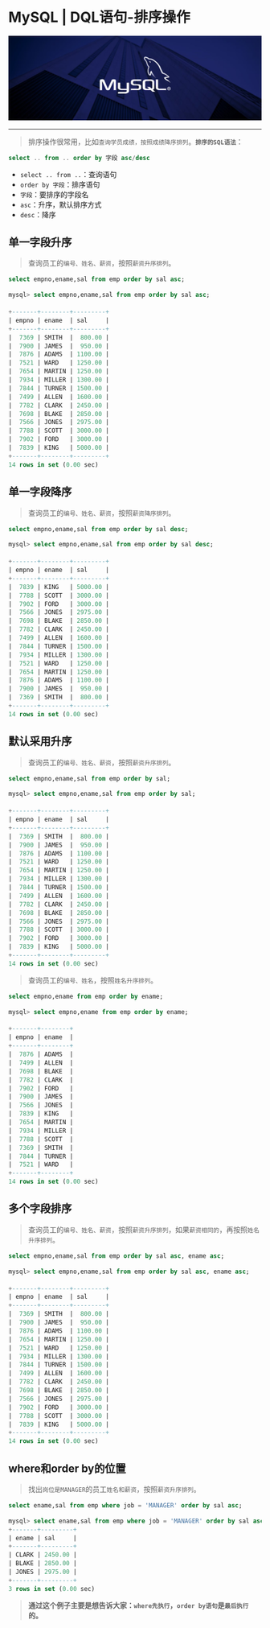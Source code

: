 # MySQL | DQL语句-排序操作

![MySQL安装教程](./MySQL安装教程/MySQL.png)

---

> 排序操作很常用，比如`查询学员成绩，按照成绩降序排列`。**`排序的SQL语法`**：

```sql [SQL]
select .. from .. order by 字段 asc/desc
```
- `select .. from ..`：查询语句
- `order by 字段`：排序语句
- `字段`：要排序的字段名
- `asc`：升序，默认排序方式
- `desc`：降序

## 单一字段升序

> 查询员工的`编号、姓名、薪资`，按照`薪资升序排列`。

```sql [SQL]
select empno,ename,sal from emp order by sal asc;
```

```sql [SQL]
mysql> select empno,ename,sal from emp order by sal asc;

+-------+--------+---------+
| empno | ename  | sal     |
+-------+--------+---------+
|  7369 | SMITH  |  800.00 |
|  7900 | JAMES  |  950.00 |
|  7876 | ADAMS  | 1100.00 |
|  7521 | WARD   | 1250.00 |
|  7654 | MARTIN | 1250.00 |
|  7934 | MILLER | 1300.00 |
|  7844 | TURNER | 1500.00 |
|  7499 | ALLEN  | 1600.00 |
|  7782 | CLARK  | 2450.00 |
|  7698 | BLAKE  | 2850.00 |
|  7566 | JONES  | 2975.00 |
|  7788 | SCOTT  | 3000.00 |
|  7902 | FORD   | 3000.00 |
|  7839 | KING   | 5000.00 |
+-------+--------+---------+
14 rows in set (0.00 sec)
```

## 单一字段降序

> 查询员工的`编号、姓名、薪资`，按照`薪资降序排列`。

```sql [SQL]
select empno,ename,sal from emp order by sal desc;
```

```sql [SQL]
mysql> select empno,ename,sal from emp order by sal desc;

+-------+--------+---------+
| empno | ename  | sal     |
+-------+--------+---------+
|  7839 | KING   | 5000.00 |
|  7788 | SCOTT  | 3000.00 |
|  7902 | FORD   | 3000.00 |
|  7566 | JONES  | 2975.00 |
|  7698 | BLAKE  | 2850.00 |
|  7782 | CLARK  | 2450.00 |
|  7499 | ALLEN  | 1600.00 |
|  7844 | TURNER | 1500.00 |
|  7934 | MILLER | 1300.00 |
|  7521 | WARD   | 1250.00 |
|  7654 | MARTIN | 1250.00 |
|  7876 | ADAMS  | 1100.00 |
|  7900 | JAMES  |  950.00 |
|  7369 | SMITH  |  800.00 |
+-------+--------+---------+
14 rows in set (0.00 sec)
```

## 默认采用升序

> 查询员工的`编号、姓名、薪资`，按照`薪资升序排列`。

```sql [SQL]
select empno,ename,sal from emp order by sal;
```

```sql [SQL]
mysql> select empno,ename,sal from emp order by sal;

+-------+--------+---------+
| empno | ename  | sal     |
+-------+--------+---------+
|  7369 | SMITH  |  800.00 |
|  7900 | JAMES  |  950.00 |
|  7876 | ADAMS  | 1100.00 |
|  7521 | WARD   | 1250.00 |
|  7654 | MARTIN | 1250.00 |
|  7934 | MILLER | 1300.00 |
|  7844 | TURNER | 1500.00 |
|  7499 | ALLEN  | 1600.00 |
|  7782 | CLARK  | 2450.00 |
|  7698 | BLAKE  | 2850.00 |
|  7566 | JONES  | 2975.00 |
|  7788 | SCOTT  | 3000.00 |
|  7902 | FORD   | 3000.00 |
|  7839 | KING   | 5000.00 |
+-------+--------+---------+
14 rows in set (0.00 sec)
```

> 查询员工的`编号、姓名`，按照`姓名升序排列`。

```sql [SQL]
select empno,ename from emp order by ename;
```

```sql [SQL]
mysql> select empno,ename from emp order by ename;

+-------+--------+
| empno | ename  |
+-------+--------+
|  7876 | ADAMS  |
|  7499 | ALLEN  |
|  7698 | BLAKE  |
|  7782 | CLARK  |
|  7902 | FORD   |
|  7900 | JAMES  |
|  7566 | JONES  |
|  7839 | KING   |
|  7654 | MARTIN |
|  7934 | MILLER |
|  7788 | SCOTT  |
|  7369 | SMITH  |
|  7844 | TURNER |
|  7521 | WARD   |
+-------+--------+
14 rows in set (0.00 sec)
```

## 多个字段排序

> 查询员工的`编号、姓名、薪资`，按照`薪资升序排列`，如果`薪资相同的`，再按照`姓名升序排列`。

```sql [SQL]
select empno,ename,sal from emp order by sal asc, ename asc;
```

```sql [SQL]
mysql> select empno,ename,sal from emp order by sal asc, ename asc;

+-------+--------+---------+
| empno | ename  | sal     |
+-------+--------+---------+
|  7369 | SMITH  |  800.00 |
|  7900 | JAMES  |  950.00 |
|  7876 | ADAMS  | 1100.00 |
|  7654 | MARTIN | 1250.00 |
|  7521 | WARD   | 1250.00 |
|  7934 | MILLER | 1300.00 |
|  7844 | TURNER | 1500.00 |
|  7499 | ALLEN  | 1600.00 |
|  7782 | CLARK  | 2450.00 |
|  7698 | BLAKE  | 2850.00 |
|  7566 | JONES  | 2975.00 |
|  7902 | FORD   | 3000.00 |
|  7788 | SCOTT  | 3000.00 |
|  7839 | KING   | 5000.00 |
+-------+--------+---------+
14 rows in set (0.00 sec)
```

## where和order by的位置

> 找出`岗位是MANAGER`的员工`姓名和薪资`，按照`薪资升序排列`。

```sql [SQL]
select ename,sal from emp where job = 'MANAGER' order by sal asc;
```

```sql [SQL]
mysql> select ename,sal from emp where job = 'MANAGER' order by sal asc;
+-------+---------+
| ename | sal     |
+-------+---------+
| CLARK | 2450.00 |
| BLAKE | 2850.00 |
| JONES | 2975.00 |
+-------+---------+
3 rows in set (0.00 sec)
```
> **通过这个例子主要是想告诉大家：`where先执行`，`order by语句`是`最后执行`的。**